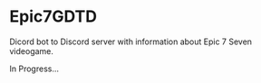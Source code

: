 # Epic7GDTD
Dicord bot to Discord server with information about Epic 7 Seven videogame.

In Progress...
